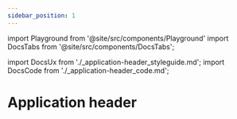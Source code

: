 ```yaml
---
sidebar_position: 1
---
```

import Playground from '@site/src/components/Playground'
import DocsTabs from '@site/src/components/DocsTabs';

import DocsUx from './\_application-header_styleguide.md';
import DocsCode from './\_application-header_code.md';

# Application header

<DocsTabs styleguide={DocsUx} code={DocsCode} />
